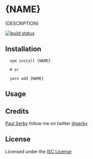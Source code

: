 # {NAME}

{DESCRIPTION}

[![build status](https://secure.travis-ci.org/serby/{NAME}.png)](http://travis-ci.org/serby/{NAME})

## Installation

      npm install {NAME}

      # or

      yarn add {NAME}

## Usage

## Credits

[Paul Serby](https://github.com/serby/) follow me on twitter [@serby](http://twitter.com/serby)

## License

Licensed under the [ISC License](https://opensource.org/licenses/ISC)
